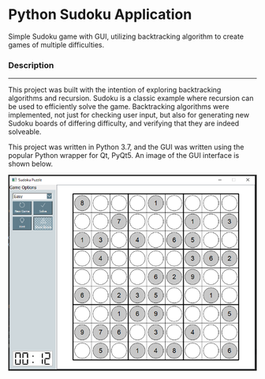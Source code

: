 # Python Sudoku Application

Simple Sudoku game with GUI, utilizing backtracking algorithm to create games of multiple difficulties. 

### Description
----------------
This project was built with the intention of exploring backtracking algorithms and recursion. Sudoku is a classic example where recursion can be used to efficiently solve the game. Backtracking algorithms were implemented, not just for checking user input, but also for generating new Sudoku boards of differing difficulty, and verifying that they are indeed solveable.

This project was written in Python 3.7, and the GUI was written using the popular Python wrapper for Qt, PyQt5. An image of the GUI interface is shown below. 

![](gui-screenshot.PNG)